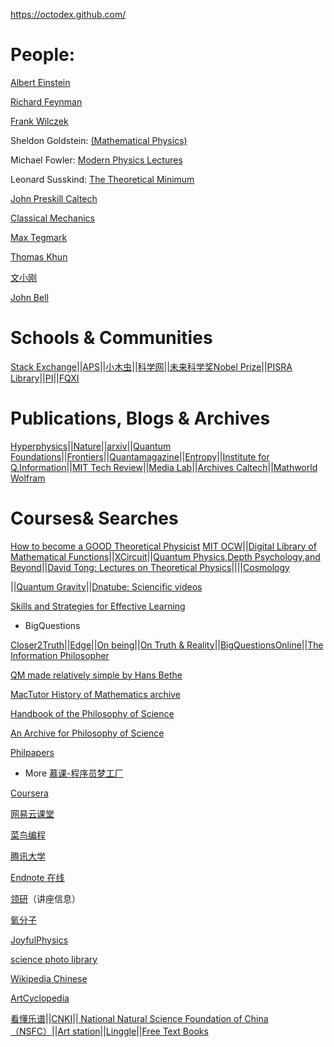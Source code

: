 https://octodex.github.com/

#  People:
 [Albert Einstein](https://einsteinpapers.press.princeton.edu/)
 
 [Richard Feynman](http://www.feynman.com/)
 
 [Frank Wilczek](https://web.mit.edu/physics/people/faculty/wilczek_frank.html)
 
 Sheldon Goldstein: [(Mathematical Physics)](http://sites.math.rutgers.edu/~oldstein/quote.html)
 
 Michael Fowler: [Modern Physics Lectures](http://galileo.phys.virginia.edu/classes/252/home.html)
 
 Leonard Susskind: [The Theoretical Minimum](http://theoreticalminimum.com)
 
 [John Preskill Caltech](http://www.theory.caltech.edu/people/preskill/index.html)
 
 [Classical Mechanics](http://farside.ph.utexas.edu/teaching/301/lectures/)
 
 [Max Tegmark](http://space.mit.edu/home/tegmark/popular.html)
 
 [Thomas Khun](http://www.uky.edu/~eushe2/Pajares/Kuhnsnap.html)
 
 [文小刚](http://dao.mit.edu/~wen/)
 
 [John Bell](http://www-groups.dcs.st-and.ac.uk/~history/Biographies/Bell_John.html)

#  Schools & Communities
[Stack Exchange](https://physics.stackexchange.com/)||[APS](https://www.aps.org/)||[小木虫](http://muchong.com/bbs/)||[科学网](http://www.sciencenet.cn/)||[未来科学奖](http://futureforum.org.cn/Home/nav/155.html)[Nobel Prize](https://www.nobelprize.org/)||[PISRA Library](http://pirsa.org/search)||[PI](https://insidetheperimeter.ca/)||[FQXI](https://fqxi.org/community)

# Publications, Blogs & Archives

[Hyperphysics](http://hyperphysics.phy-astr.gsu.edu/hbase/index.html)||[Nature](https://www.nature.com/)||[arxiv](https://arxiv.org/)||[Quantum Foundations](http://www.ijqf.org/)||[Frontiers](https://www.frontiersin.org/)||[Quantamagazine](https://www.quantamagazine.org/)||[Entropy](https://www.mdpi.com/journal/entropy)||[Institute for Q.Information](http://iqim.caltech.edu/)||[MIT Tech Review](https://www.technologyreview.com/)||[Media Lab](https://www.media.mit.edu/)||[Archives Caltech](http://archives.caltech.edu/)||[Mathworld Wolfram](http://mathworld.wolfram.com/)

# Courses& Searches
[How to become a GOOD Theoretical Physicist](http://www.staff.science.uu.nl/~gadda001/goodtheorist/index.html)
[MIT OCW](https://ocw.mit.edu/index.htm)||[Digital Library of Mathematical Functions](https://dlmf.nist.gov/)||[XCircuit](http://opencircuitdesign.com/xcircuit/)||[Quantum Physics,Depth Psychology,and Beyond](http://www.integralscience.org/psyche-physis.html#fn3)||[David Tong: Lectures on Theoretical Physics](http://www.damtp.cam.ac.uk/user/tong/teaching.html)||||[Cosmology](http://abyss.uoregon.edu/~js/cosmo/index.html)

||[Quantum Gravity](http://www.damtp.cam.ac.uk/research/gr/public/qg_home.html)||[Dnatube: Sciencific videos](https://www.dnatube.com/)

[Skills and Strategies for Effective Learning](https://www.asa3.org/ASA/education/learn/study-skills.htm#i)

- BigQuestions

[Closer2Truth](https://www.closertotruth.com/)||[Edge](https://www.edge.org/)||[On being](https://onbeing.org/)||[On Truth & Reality](https://www.spaceandmotion.com/)||[BigQuestionsOnline](https://www.bigquestionsonline.com/)||[The Information Philosopher](http://www.informationphilosopher.com/)

[QM made relatively simple by Hans Bethe](http://bethe.cornell.edu/index.html)

[MacTutor History of Mathematics archive](http://www-groups.dcs.st-and.ac.uk/~history/)

[Handbook of the Philosophy of Science](https://www.johnwoods.ca/HPS/)

[An Archive for Philosophy of Science](http://philsci-archive.pitt.edu/)

[Philpapers](https://philpapers.org/)

- More
[慕课-程序员梦工厂](https://www.imooc.com/)

[Coursera](https://www.coursera.org/courses)

[网易云课堂](https://study.163.com/)

[菜鸟编程](http://www.runoob.com/cprogramming/c-tutorial.html)

[腾讯大学](https://daxue.qq.com/)

[Endnote 在线](https://access.clarivate.com/login?app=endnote)

[领研](https://www.linkresearcher.com/)（讲座信息）

[氧分子](https://www.yangfenzi.com/)

[JoyfulPhysics](http://www.joyfulphysics.net/)

[science photo library](https://www.sciencephoto.com/)

[Wikipedia Chinese](http://zy.zwbk.org/index.php/%E9%A6%96%E9%A1%B5)

[ArtCyclopedia](http://www.artcyclopedia.com/)

[看懂乐谱](https://www.songsterr.com/a/wsa/queen-bohemian-rhapsody-tab-s270t4)||[CNKI](http://dir.cnki.net/)||[ National Natural Science Foundation of China （NSFC）](http://or.nsfc.gov.cn/)||[Art station](https://www.artstation.com/)||[Linggle](http://linggle.com/)||[Free Text Books](http://www.collegeopentextbooks.org/physics-reviews/)

